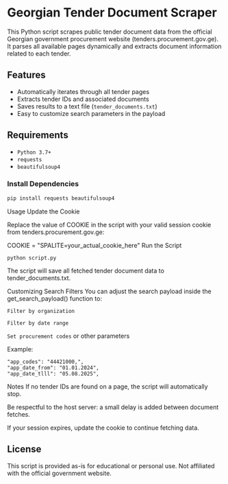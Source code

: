 # Georgian Tender Document Scraper

This Python script scrapes public tender document data from the official Georgian government procurement website (tenders.procurement.gov.ge). It parses all available pages dynamically and extracts document information related to each tender.

## Features

- Automatically iterates through all tender pages
- Extracts tender IDs and associated documents
- Saves results to a text file (`tender_documents.txt`)
- Easy to customize search parameters in the payload

## Requirements

- `Python 3.7+`
- `requests`
- `beautifulsoup4`

### Install Dependencies

```bash
pip install requests beautifulsoup4
```
Usage
Update the Cookie

Replace the value of COOKIE in the script with your valid session cookie from tenders.procurement.gov.ge:

COOKIE = "SPALITE=your_actual_cookie_here"
Run the Script
```
python script.py
```

The script will save all fetched tender document data to tender_documents.txt.

Customizing Search Filters
You can adjust the search payload inside the get_search_payload() function to:

`Filter by organization`

`Filter by date range`

`Set procurement codes` or other parameters

Example:
```
"app_codes": "44421000,",
"app_date_from": "01.01.2024",
"app_date_tlll": "05.08.2025",
```
Notes
If no tender IDs are found on a page, the script will automatically stop.

Be respectful to the host server: a small delay is added between document fetches.

If your session expires, update the cookie to continue fetching data.

## License

This script is provided as-is for educational or personal use. Not affiliated with the official government website.
